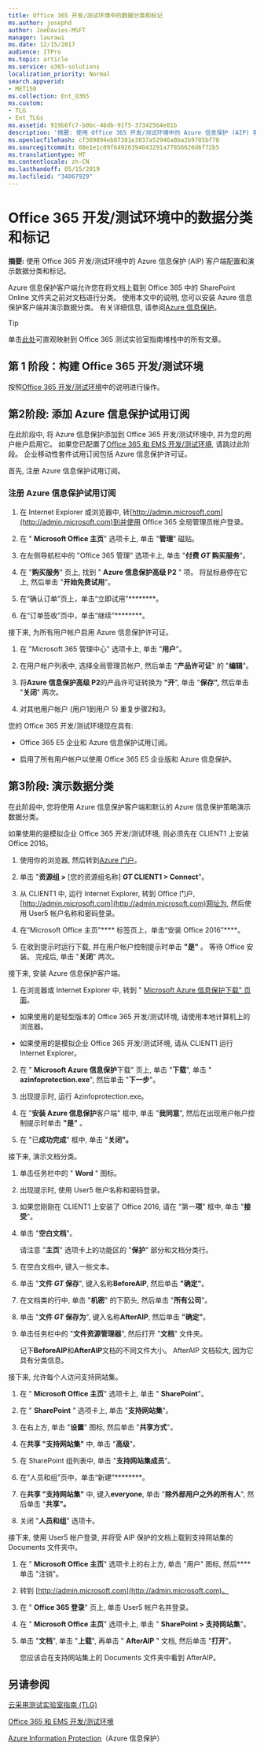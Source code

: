 ```yaml
---
title: Office 365 开发/测试环境中的数据分类和标记
ms.author: josephd
author: JoeDavies-MSFT
manager: laurawi
ms.date: 12/15/2017
audience: ITPro
ms.topic: article
ms.service: o365-solutions
localization_priority: Normal
search.appverid:
- MET150
ms.collection: Ent_O365
ms.custom:
- TLG
- Ent_TLGs
ms.assetid: 919b8fc7-b0bc-46db-91f5-37342564e01b
description: '摘要: 使用 Office 365 开发/测试环境中的 Azure 信息保护 (AIP) 客户端配置和演示数据分类和标记。'
ms.openlocfilehash: cf369894eb87381e3837a52946a0ba2b9705bf70
ms.sourcegitcommit: 08e1e1c09f64926394043291a77856620d6f72b5
ms.translationtype: MT
ms.contentlocale: zh-CN
ms.lasthandoff: 05/15/2019
ms.locfileid: "34067929"
---
```

# <a name="data-classification-and-labeling-in-the-office-365-devtest-environment"></a>Office 365 开发/测试环境中的数据分类和标记

 **摘要:** 使用 Office 365 开发/测试环境中的 Azure 信息保护 (AIP) 客户端配置和演示数据分类和标记。
  
Azure 信息保护客户端允许您在将文档上载到 Office 365 中的 SharePoint Online 文件夹之前对文档进行分类。 使用本文中的说明, 您可以安装 Azure 信息保护客户端并演示数据分类。 有关详细信息, 请参阅[Azure 信息保护](https://www.microsoft.com/cloud-platform/azure-information-protection)。
  
> [!TIP]
> 单击[此处](http://aka.ms/catlgstack)可直观映射到 Office 365 测试实验室指南堆栈中的所有文章。
  
## <a name="phase-1-build-out-your-office-365-devtest-environment"></a>第 1 阶段：构建 Office 365 开发/测试环境

按照[Office 365 开发/测试环境](office-365-dev-test-environment.md)中的说明进行操作。
  
## <a name="phase-2-add-the-azure-information-protection-trial-subscription"></a>第2阶段: 添加 Azure 信息保护试用订阅

在此阶段中, 将 Azure 信息保护添加到 Office 365 开发/测试环境中, 并为您的用户帐户启用它。 如果您已配置了[Office 365 和 EMS 开发/测试环境](http://technet.microsoft.com/library/c76eea86-d4b6-4d35-ad89-341696e89ef7.aspx), 请跳过此阶段。 企业移动性套件试用订阅包括 Azure 信息保护许可证。
  
首先, 注册 Azure 信息保护试用订阅。
  
### <a name="sign-up-for-an-azure-information-protection-trial-subscription"></a>注册 Azure 信息保护试用订阅

1. 在 Internet Explorer 或浏览器中, 转[http://admin.microsoft.com](http://admin.microsoft.com)到并使用 Office 365 全局管理员帐户登录。
    
2. 在 " **Microsoft Office 主页**" 选项卡上, 单击 "**管理**" 磁贴。
    
3. 在左侧导航栏中的 "Office 365 管理" 选项卡上, 单击 "**付费 _GT_ 购买服务**"。
    
4. 在 "**购买服务**" 页上, 找到 " **Azure 信息保护高级 P2** " 项。 将鼠标悬停在它上, 然后单击 "**开始免费试用**"。
    
5. 在“确认订单”页上，单击“立即试用”********。
    
6. 在“订单签收”页中，单击“继续”********。
    
接下来, 为所有用户帐户启用 Azure 信息保护许可证。
  
1. 在 "Microsoft 365 管理中心" 选项卡上, 单击 "**用户**"。
    
2.  在用户帐户列表中, 选择全局管理员帐户, 然后单击 "**产品许可证**" 的 "**编辑**"。
    
3. 将**Azure 信息保护高级 P2**的产品许可证转换为 **"开**", 单击 "**保存",** 然后单击 "**关闭**" 两次。
    
4. 对其他用户帐户 (用户1到用户 5) 重复步骤2和3。
    
您的 Office 365 开发/测试环境现在具有:
  
- Office 365 E5 企业和 Azure 信息保护试用订阅。
    
- 启用了所有用户帐户以使用 Office 365 E5 企业版和 Azure 信息保护。
    
## <a name="phase-3-demonstrate-data-classification"></a>第3阶段: 演示数据分类

在此阶段中, 您将使用 Azure 信息保护客户端和默认的 Azure 信息保护策略演示数据分类。
  
如果使用的是模拟企业 Office 365 开发/测试环境, 则必须先在 CLIENT1 上安装 Office 2016。
  
1. 使用你的浏览器, 然后转到[Azure 门户](http://portal.azure.com)。
    
2. 单击 "**资源组 >** [您的资源组名称] **_GT_ CLIENT1 > Connect**"。
    
3. 从 CLIENT1 中, 运行 Internet Explorer, 转到 Office 门户, [http://admin.microsoft.com](http://admin.microsoft.com)网址为, 然后使用 User5 帐户名称和密码登录。
    
4. 在“Microsoft Office 主页”**** 标签页上，单击“安装 Office 2016”****。
    
5. 在收到提示时运行下载, 并在用户帐户控制提示时单击 **"是"** 。 等待 Office 安装。 完成后, 单击 "**关闭**" 两次。
    
接下来, 安装 Azure 信息保护客户端。
  
1. 在浏览器或 Internet Explorer 中, 转到 " [Microsoft Azure 信息保护下载" 页面](https://www.microsoft.com/download/details.aspx?id=53018)。
    
  - 如果使用的是轻型版本的 Office 365 开发/测试环境, 请使用本地计算机上的浏览器。
    
  - 如果使用的是模拟企业 Office 365 开发/测试环境, 请从 CLIENT1 运行 Internet Explorer。
    
2. 在 " **Microsoft Azure 信息保护**下载" 页上, 单击 "**下载**", 单击 " **azinfoprotection.exe**", 然后单击 "**下一步**"。
    
3. 出现提示时, 运行 Azinfoprotection.exe。
    
4. 在 "**安装 Azure 信息保护**客户端" 框中, 单击 "**我同意**", 然后在出现用户帐户控制提示时单击 **"是"** 。
    
5. 在 "已**成功完成**" 框中, 单击 "**关闭"。**
    
接下来, 演示文档分类。
  
1. 单击任务栏中的 " **Word** " 图标。
    
2. 出现提示时, 使用 User5 帐户名称和密码登录。
    
3. 如果您刚刚在 CLIENT1 上安装了 Office 2016, 请在 "第一**项**" 框中, 单击 "**接受**"。
    
4. 单击 "**空白文档**"。 
    
    请注意 "**主页**" 选项卡上的功能区的 "**保护**" 部分和文档分类行。
    
5. 在空白文档中, 键入一些文本。
    
6. 单击 "**文件 _GT_ 保存**", 键入名称**BeforeAIP**, 然后单击 **"确定"**。 
    
7. 在文档类的行中, 单击 "**机密**" 的下箭头, 然后单击 "**所有公司**"。
    
8. 单击 "**文件 _GT_ 保存为**", 键入名称**AfterAIP**, 然后单击 **"确定"**。
    
9. 单击任务栏中的 "**文件资源管理器**", 然后打开 "**文档**" 文件夹。
    
    记下**BeforeAIP**和**AfterAIP**文档的不同文件大小。 AfterAIP 文档较大, 因为它具有分类信息。
    
接下来, 允许每个人访问支持网站集。
  
1. 在 " **Microsoft Office 主页**" 选项卡上, 单击 " **SharePoint**"。
    
2. 在 " **SharePoint** " 选项卡上, 单击 "**支持网站集**"。
    
3. 在右上方, 单击 "**设置**" 图标, 然后单击 "**共享方式**"。
    
4. 在**共享 "支持网站集"** 中, 单击 "**高级**"。
    
5. 在 SharePoint 组列表中, 单击 "**支持网站集成员**"。
    
6. 在“人员和组”页中，单击“新建”********。
    
7. 在**共享 "支持网站集"** 中, 键入**everyone**, 单击 "**除外部用户之外的所有人**", 然后单击 "**共享"。**
    
8. 关闭 "**人员和组**" 选项卡。
    
接下来, 使用 User5 帐户登录, 并将受 AIP 保护的文档上载到支持网站集的 Documents 文件夹中。
  
1. 在 " **Microsoft Office 主页**" 选项卡上的右上方, 单击 "用户" 图标, 然后**** 单击 "注销"。
    
2. 转到 [http://admin.microsoft.com](http://admin.microsoft.com)。
    
3. 在 " **Office 365 登录**" 页上, 单击 User5 帐户名并登录。
    
4. 在 " **Microsoft Office 主页**" 选项卡上, 单击 " **SharePoint > 支持网站集**"。
    
5. 单击 "**文档**", 单击 "**上载**", 再单击 " **AfterAIP** " 文档, 然后单击 "**打开**"。
    
    您应该会在支持网站集上的 Documents 文件夹中看到 AfterAIP。
    
## <a name="see-also"></a>另请参阅

[云采用测试实验室指南 (TLG)](cloud-adoption-test-lab-guides-tlgs.md)

[Office 365 和 EMS 开发/测试环境](http://technet.microsoft.com/library/c76eea86-d4b6-4d35-ad89-341696e89ef7.aspx)
  
[Azure Information Protection](https://www.microsoft.com/cloud-platform/azure-information-protection)（Azure 信息保护）


